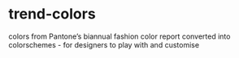 # trend-colors
colors from Pantone’s biannual fashion color report converted into colorschemes - for designers to play with and customise
